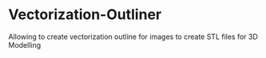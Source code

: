 # Vectorization-Outliner
Allowing to create vectorization outline for images to create STL files for 3D Modelling
